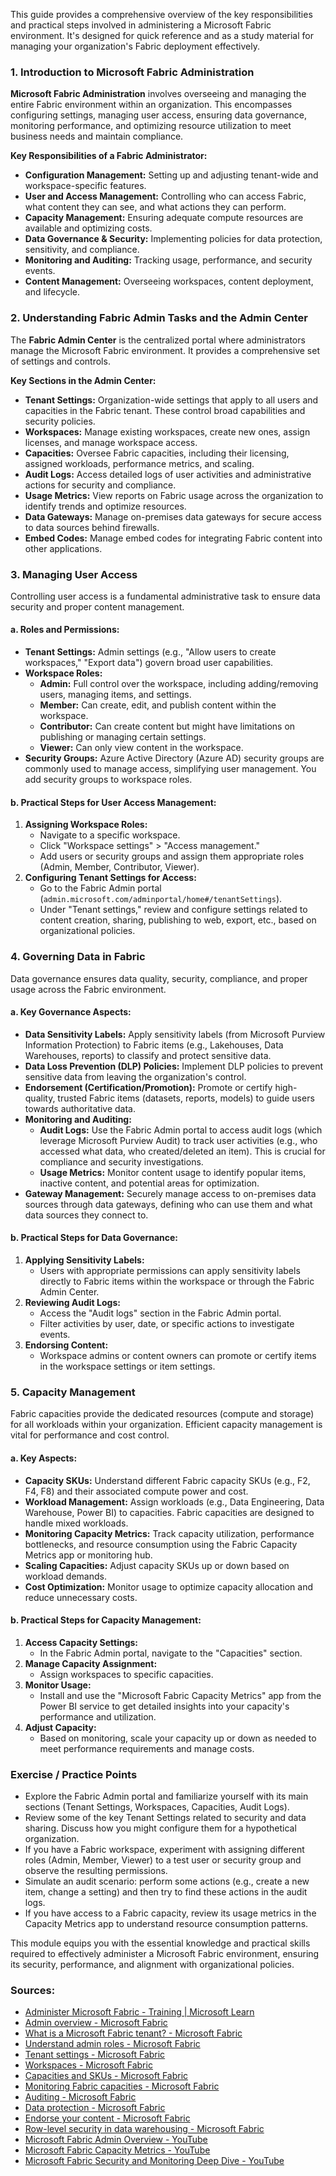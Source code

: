 This guide provides a comprehensive overview of the key responsibilities and practical steps involved in administering a Microsoft Fabric environment. It's designed for quick reference and as a study material for managing your organization's Fabric deployment effectively.

### 1\. Introduction to Microsoft Fabric Administration

**Microsoft Fabric Administration** involves overseeing and managing the entire Fabric environment within an organization. This encompasses configuring settings, managing user access, ensuring data governance, monitoring performance, and optimizing resource utilization to meet business needs and maintain compliance.

**Key Responsibilities of a Fabric Administrator:**

  * **Configuration Management:** Setting up and adjusting tenant-wide and workspace-specific features.
  * **User and Access Management:** Controlling who can access Fabric, what content they can see, and what actions they can perform.
  * **Capacity Management:** Ensuring adequate compute resources are available and optimizing costs.
  * **Data Governance & Security:** Implementing policies for data protection, sensitivity, and compliance.
  * **Monitoring and Auditing:** Tracking usage, performance, and security events.
  * **Content Management:** Overseeing workspaces, content deployment, and lifecycle.

### 2\. Understanding Fabric Admin Tasks and the Admin Center

The **Fabric Admin Center** is the centralized portal where administrators manage the Microsoft Fabric environment. It provides a comprehensive set of settings and controls.

**Key Sections in the Admin Center:**

  * **Tenant Settings:** Organization-wide settings that apply to all users and capacities in the Fabric tenant. These control broad capabilities and security policies.
  * **Workspaces:** Manage existing workspaces, create new ones, assign licenses, and manage workspace access.
  * **Capacities:** Oversee Fabric capacities, including their licensing, assigned workloads, performance metrics, and scaling.
  * **Audit Logs:** Access detailed logs of user activities and administrative actions for security and compliance.
  * **Usage Metrics:** View reports on Fabric usage across the organization to identify trends and optimize resources.
  * **Data Gateways:** Manage on-premises data gateways for secure access to data sources behind firewalls.
  * **Embed Codes:** Manage embed codes for integrating Fabric content into other applications.

### 3\. Managing User Access

Controlling user access is a fundamental administrative task to ensure data security and proper content management.

#### a. Roles and Permissions:

  * **Tenant Settings:** Admin settings (e.g., "Allow users to create workspaces," "Export data") govern broad user capabilities.
  * **Workspace Roles:**
      * **Admin:** Full control over the workspace, including adding/removing users, managing items, and settings.
      * **Member:** Can create, edit, and publish content within the workspace.
      * **Contributor:** Can create content but might have limitations on publishing or managing certain settings.
      * **Viewer:** Can only view content in the workspace.
  * **Security Groups:** Azure Active Directory (Azure AD) security groups are commonly used to manage access, simplifying user management. You add security groups to workspace roles.

#### b. Practical Steps for User Access Management:

1.  **Assigning Workspace Roles:**
      * Navigate to a specific workspace.
      * Click "Workspace settings" \> "Access management."
      * Add users or security groups and assign them appropriate roles (Admin, Member, Contributor, Viewer).
2.  **Configuring Tenant Settings for Access:**
      * Go to the Fabric Admin portal (`admin.microsoft.com/adminportal/home#/tenantSettings`).
      * Under "Tenant settings," review and configure settings related to content creation, sharing, publishing to web, export, etc., based on organizational policies.

### 4\. Governing Data in Fabric

Data governance ensures data quality, security, compliance, and proper usage across the Fabric environment.

#### a. Key Governance Aspects:

  * **Data Sensitivity Labels:** Apply sensitivity labels (from Microsoft Purview Information Protection) to Fabric items (e.g., Lakehouses, Data Warehouses, reports) to classify and protect sensitive data.
  * **Data Loss Prevention (DLP) Policies:** Implement DLP policies to prevent sensitive data from leaving the organization's control.
  * **Endorsement (Certification/Promotion):** Promote or certify high-quality, trusted Fabric items (datasets, reports, models) to guide users towards authoritative data.
  * **Monitoring and Auditing:**
      * **Audit Logs:** Use the Fabric Admin portal to access audit logs (which leverage Microsoft Purview Audit) to track user activities (e.g., who accessed what data, who created/deleted an item). This is crucial for compliance and security investigations.
      * **Usage Metrics:** Monitor content usage to identify popular items, inactive content, and potential areas for optimization.
  * **Gateway Management:** Securely manage access to on-premises data sources through data gateways, defining who can use them and what data sources they connect to.

#### b. Practical Steps for Data Governance:

1.  **Applying Sensitivity Labels:**
      * Users with appropriate permissions can apply sensitivity labels directly to Fabric items within the workspace or through the Fabric Admin Center.
2.  **Reviewing Audit Logs:**
      * Access the "Audit logs" section in the Fabric Admin portal.
      * Filter activities by user, date, or specific actions to investigate events.
3.  **Endorsing Content:**
      * Workspace admins or content owners can promote or certify items in the workspace settings or item settings.

### 5\. Capacity Management

Fabric capacities provide the dedicated resources (compute and storage) for all workloads within your organization. Efficient capacity management is vital for performance and cost control.

#### a. Key Aspects:

  * **Capacity SKUs:** Understand different Fabric capacity SKUs (e.g., F2, F4, F8) and their associated compute power and cost.
  * **Workload Management:** Assign workloads (e.g., Data Engineering, Data Warehouse, Power BI) to capacities. Fabric capacities are designed to handle mixed workloads.
  * **Monitoring Capacity Metrics:** Track capacity utilization, performance bottlenecks, and resource consumption using the Fabric Capacity Metrics app or monitoring hub.
  * **Scaling Capacities:** Adjust capacity SKUs up or down based on workload demands.
  * **Cost Optimization:** Monitor usage to optimize capacity allocation and reduce unnecessary costs.

#### b. Practical Steps for Capacity Management:

1.  **Access Capacity Settings:**
      * In the Fabric Admin portal, navigate to the "Capacities" section.
2.  **Manage Capacity Assignment:**
      * Assign workspaces to specific capacities.
3.  **Monitor Usage:**
      * Install and use the "Microsoft Fabric Capacity Metrics" app from the Power BI service to get detailed insights into your capacity's performance and utilization.
4.  **Adjust Capacity:**
      * Based on monitoring, scale your capacity up or down as needed to meet performance requirements and manage costs.

### Exercise / Practice Points

  * Explore the Fabric Admin portal and familiarize yourself with its main sections (Tenant Settings, Workspaces, Capacities, Audit Logs).
  * Review some of the key Tenant Settings related to security and data sharing. Discuss how you might configure them for a hypothetical organization.
  * If you have a Fabric workspace, experiment with assigning different roles (Admin, Member, Viewer) to a test user or security group and observe the resulting permissions.
  * Simulate an audit scenario: perform some actions (e.g., create a new item, change a setting) and then try to find these actions in the audit logs.
  * If you have access to a Fabric capacity, review its usage metrics in the Capacity Metrics app to understand resource consumption patterns.

This module equips you with the essential knowledge and practical skills required to effectively administer a Microsoft Fabric environment, ensuring its security, performance, and alignment with organizational policies.

### Sources:

  * [Administer Microsoft Fabric - Training | Microsoft Learn](https://learn.microsoft.com/en-us/training/modules/administer-fabric/)
  * [Admin overview - Microsoft Fabric](https://learn.microsoft.com/en-us/fabric/admin/admin-overview)
  * [What is a Microsoft Fabric tenant? - Microsoft Fabric](https://www.google.com/search?q=https://learn.microsoft.com/en-us/fabric/admin/tenant-overview)
  * [Understand admin roles - Microsoft Fabric](https://www.google.com/search?q=https://learn.microsoft.com/en-us/fabric/admin/admin-roles)
  * [Tenant settings - Microsoft Fabric](https://www.google.com/search?q=https://learn.microsoft.com/en-us/fabric/admin/tenant-settings-overview)
  * [Workspaces - Microsoft Fabric](https://www.google.com/search?q=https://learn.microsoft.com/en-us/fabric/admin/workspaces)
  * [Capacities and SKUs - Microsoft Fabric](https://www.google.com/search?q=https://learn.microsoft.com/en-us/fabric/admin/licenses)
  * [Monitoring Fabric capacities - Microsoft Fabric](https://www.google.com/search?q=https://learn.microsoft.com/en-us/fabric/admin/capacity-monitoring)
  * [Auditing - Microsoft Fabric](https://www.google.com/search?q=https://learn.microsoft.com/en-us/fabric/admin/audit-logs)
  * [Data protection - Microsoft Fabric](https://www.google.com/search?q=https://learn.microsoft.com/en-us/fabric/admin/data-protection)
  * [Endorse your content - Microsoft Fabric](https://www.google.com/search?q=https://learn.microsoft.com/en-us/power-bi/create-reports/power-bi-content-endorsement)
  * [Row-level security in data warehousing - Microsoft Fabric](https://learn.microsoft.com/en-us/fabric/data-warehouse/row-level-security)
  * [Microsoft Fabric Admin Overview - YouTube](https://www.youtube.com/watch?v=hCF3cwd4pHk)
  * [Microsoft Fabric Capacity Metrics - YouTube](https://www.youtube.com/watch?v=pDs2ZFb9674)
  * [Microsoft Fabric Security and Monitoring Deep Dive - YouTube](https://www.youtube.com/watch?v=qAPLPtaWDDM)